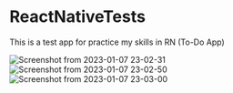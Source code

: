 # ReactNativeTests

This is a test app for practice my skills in RN (To-Do App)

![Screenshot from 2023-01-07 23-02-31](https://user-images.githubusercontent.com/60085936/211170380-abeb8d38-fef0-4e13-9703-c8f6927c6eee.png)
![Screenshot from 2023-01-07 23-02-50](https://user-images.githubusercontent.com/60085936/211170382-23648ef1-35e2-4469-ad81-755ccb2cc53a.png)
![Screenshot from 2023-01-07 23-03-00](https://user-images.githubusercontent.com/60085936/211170383-3b5f8fe8-ce0e-4c8f-acd5-f8d6018b2841.png)
